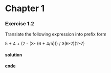 # Chapter 1

### Exercise 1.2
Translate the following expression into prefix form

5 + 4 + (2 - (3- (6 + 4/5))) / 3(6-2)(2-7)

#### solution
**[code](../../../src/sicp/chapter_01/1_02.rkt)**